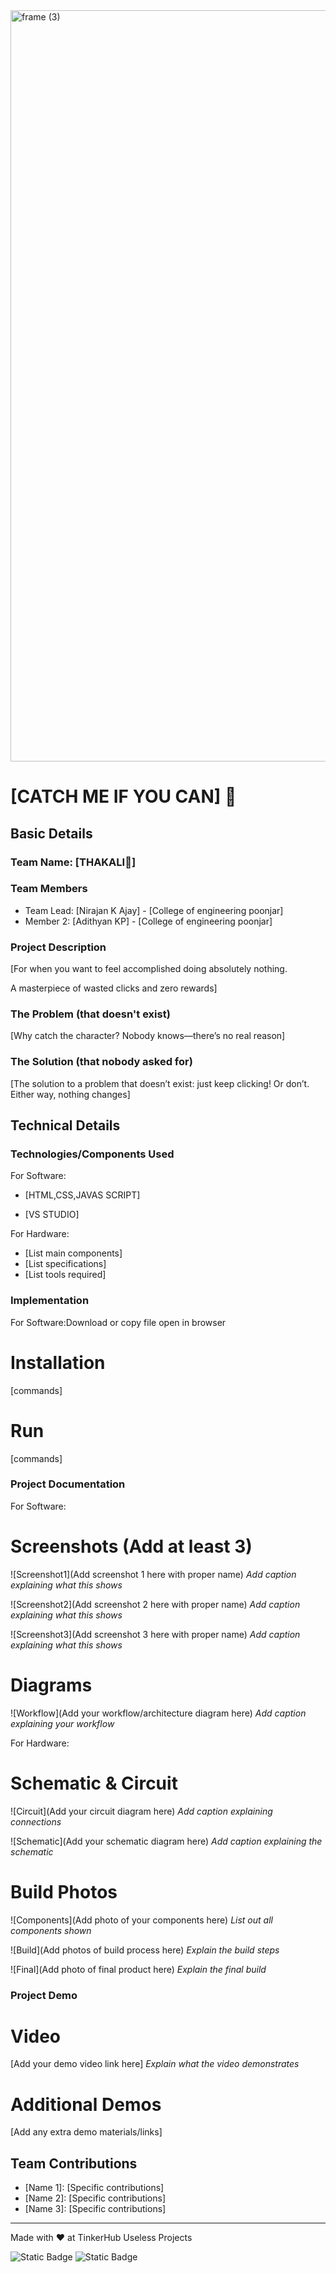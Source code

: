 <img width="3188" height="1202" alt="frame (3)" src="https://github.com/user-attachments/assets/517ad8e9-ad22-457d-9538-a9e62d137cd7" />


# [CATCH ME IF YOU CAN] 🎯


## Basic Details
### Team Name: [THAKALI🍅]


### Team Members
- Team Lead: [Nirajan K Ajay] - [College of engineering poonjar]
- Member 2: [Adithyan KP] - [College of engineering poonjar]
  

### Project Description
[For when you want to feel accomplished doing absolutely nothing.

A masterpiece of wasted clicks and zero rewards]

### The Problem (that doesn't exist)
[Why catch the character? Nobody knows—there’s no real reason]

### The Solution (that nobody asked for)
[The solution to a problem that doesn’t exist: just keep clicking! Or don’t. Either way, nothing changes]

## Technical Details
### Technologies/Components Used
For Software:
- [HTML,CSS,JAVAS SCRIPT]

- [VS STUDIO]

For Hardware:
- [List main components]
- [List specifications]
- [List tools required]

### Implementation
For Software:Download or copy file
open in browser
# Installation
[commands]

# Run
[commands]

### Project Documentation
For Software:

# Screenshots (Add at least 3)
![Screenshot1](Add screenshot 1 here with proper name)
*Add caption explaining what this shows*

![Screenshot2](Add screenshot 2 here with proper name)
*Add caption explaining what this shows*

![Screenshot3](Add screenshot 3 here with proper name)
*Add caption explaining what this shows*

# Diagrams
![Workflow](Add your workflow/architecture diagram here)
*Add caption explaining your workflow*

For Hardware:

# Schematic & Circuit
![Circuit](Add your circuit diagram here)
*Add caption explaining connections*

![Schematic](Add your schematic diagram here)
*Add caption explaining the schematic*

# Build Photos
![Components](Add photo of your components here)
*List out all components shown*

![Build](Add photos of build process here)
*Explain the build steps*

![Final](Add photo of final product here)
*Explain the final build*

### Project Demo
# Video
[Add your demo video link here]
*Explain what the video demonstrates*

# Additional Demos
[Add any extra demo materials/links]

## Team Contributions
- [Name 1]: [Specific contributions]
- [Name 2]: [Specific contributions]
- [Name 3]: [Specific contributions]

---
Made with ❤️ at TinkerHub Useless Projects 

![Static Badge](https://img.shields.io/badge/TinkerHub-24?color=%23000000&link=https%3A%2F%2Fwww.tinkerhub.org%2F)
![Static Badge](https://img.shields.io/badge/UselessProjects--25-25?link=https%3A%2F%2Fwww.tinkerhub.org%2Fevents%2FQ2Q1TQKX6Q%2FUseless%2520Projects)



